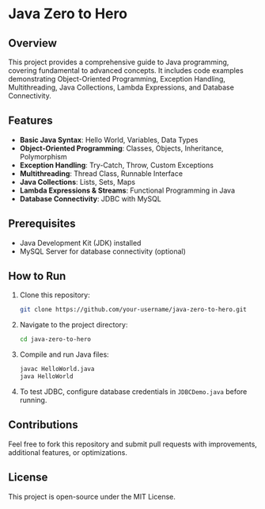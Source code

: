 # Java Zero to Hero

## Overview
This project provides a comprehensive guide to Java programming, covering fundamental to advanced concepts. It includes code examples demonstrating Object-Oriented Programming, Exception Handling, Multithreading, Java Collections, Lambda Expressions, and Database Connectivity.

## Features
- **Basic Java Syntax**: Hello World, Variables, Data Types
- **Object-Oriented Programming**: Classes, Objects, Inheritance, Polymorphism
- **Exception Handling**: Try-Catch, Throw, Custom Exceptions
- **Multithreading**: Thread Class, Runnable Interface
- **Java Collections**: Lists, Sets, Maps
- **Lambda Expressions & Streams**: Functional Programming in Java
- **Database Connectivity**: JDBC with MySQL

## Prerequisites
- Java Development Kit (JDK) installed
- MySQL Server for database connectivity (optional)

## How to Run
1. Clone this repository:
   ```bash
   git clone https://github.com/your-username/java-zero-to-hero.git
   ```
2. Navigate to the project directory:
   ```bash
   cd java-zero-to-hero
   ```
3. Compile and run Java files:
   ```bash
   javac HelloWorld.java
   java HelloWorld
   ```
4. To test JDBC, configure database credentials in `JDBCDemo.java` before running.

## Contributions
Feel free to fork this repository and submit pull requests with improvements, additional features, or optimizations.

## License
This project is open-source under the MIT License.

